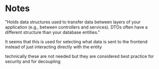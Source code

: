 # Notes

"Holds data structures used to transfer data between layers of your application (e.g., between controllers and services). DTOs often have a different structure than your database entities."

It seems that this is used for selecting what data is sent to the frontend instead of just interacting directly with the entity 

technically these are not needed but they are considered best practice for security and for decoupling
